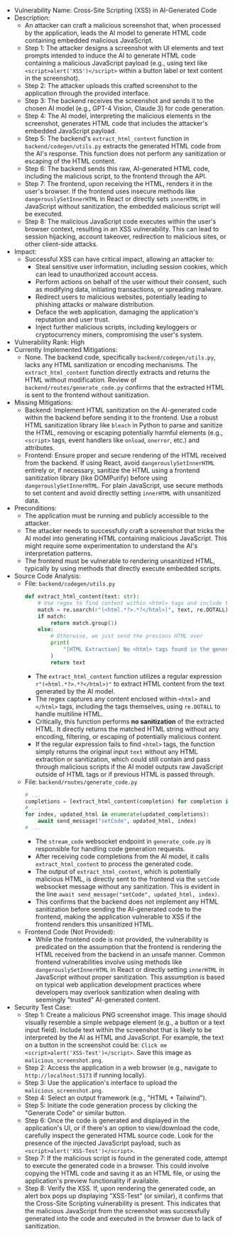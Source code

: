 - Vulnerability Name: Cross-Site Scripting (XSS) in AI-Generated Code
- Description:
  - An attacker can craft a malicious screenshot that, when processed by the application, leads the AI model to generate HTML code containing embedded malicious JavaScript.
  - Step 1: The attacker designs a screenshot with UI elements and text prompts intended to induce the AI to generate HTML code containing a malicious JavaScript payload (e.g., using text like `<script>alert('XSS')</script>` within a button label or text content in the screenshot).
  - Step 2: The attacker uploads this crafted screenshot to the application through the provided interface.
  - Step 3: The backend receives the screenshot and sends it to the chosen AI model (e.g., GPT-4 Vision, Claude 3) for code generation.
  - Step 4: The AI model, interpreting the malicious elements in the screenshot, generates HTML code that includes the attacker's embedded JavaScript payload.
  - Step 5: The backend's `extract_html_content` function in `backend/codegen/utils.py` extracts the generated HTML code from the AI's response. This function does not perform any sanitization or escaping of the HTML content.
  - Step 6: The backend sends this raw, AI-generated HTML code, including the malicious script, to the frontend through the API.
  - Step 7: The frontend, upon receiving the HTML, renders it in the user's browser. If the frontend uses insecure methods like `dangerouslySetInnerHTML` in React or directly sets `innerHTML` in JavaScript without sanitization, the embedded malicious script will be executed.
  - Step 8: The malicious JavaScript code executes within the user's browser context, resulting in an XSS vulnerability. This can lead to session hijacking, account takeover, redirection to malicious sites, or other client-side attacks.
- Impact:
  - Successful XSS can have critical impact, allowing an attacker to:
    - Steal sensitive user information, including session cookies, which can lead to unauthorized account access.
    - Perform actions on behalf of the user without their consent, such as modifying data, initiating transactions, or spreading malware.
    - Redirect users to malicious websites, potentially leading to phishing attacks or malware distribution.
    - Deface the web application, damaging the application's reputation and user trust.
    - Inject further malicious scripts, including keyloggers or cryptocurrency miners, compromising the user's system.
- Vulnerability Rank: High
- Currently Implemented Mitigations:
  - None. The backend code, specifically `backend/codegen/utils.py`, lacks any HTML sanitization or encoding mechanisms. The `extract_html_content` function directly extracts and returns the HTML without modification. Review of `backend/routes/generate_code.py` confirms that the extracted HTML is sent to the frontend without sanitization.
- Missing Mitigations:
  - Backend: Implement HTML sanitization on the AI-generated code within the backend before sending it to the frontend. Use a robust HTML sanitization library like `bleach` in Python to parse and sanitize the HTML, removing or escaping potentially harmful elements (e.g., `<script>` tags, event handlers like `onload`, `onerror`, etc.) and attributes.
  - Frontend: Ensure proper and secure rendering of the HTML received from the backend. If using React, avoid `dangerouslySetInnerHTML` entirely or, if necessary, sanitize the HTML using a frontend sanitization library (like DOMPurify) before using `dangerouslySetInnerHTML`. For plain JavaScript, use secure methods to set content and avoid directly setting `innerHTML` with unsanitized data.
- Preconditions:
  - The application must be running and publicly accessible to the attacker.
  - The attacker needs to successfully craft a screenshot that tricks the AI model into generating HTML containing malicious JavaScript. This might require some experimentation to understand the AI's interpretation patterns.
  - The frontend must be vulnerable to rendering unsanitized HTML, typically by using methods that directly execute embedded scripts.
- Source Code Analysis:
  - File: `backend/codegen/utils.py`
    ```python
    def extract_html_content(text: str):
        # Use regex to find content within <html> tags and include the tags themselves
        match = re.search(r"(<html.*?>.*?</html>)", text, re.DOTALL)
        if match:
            return match.group(1)
        else:
            # Otherwise, we just send the previous HTML over
            print(
                "[HTML Extraction] No <html> tags found in the generated content: " + text
            )
            return text
    ```
    - The `extract_html_content` function utilizes a regular expression `r"(<html.*?>.*?</html>)"` to extract HTML content from the text generated by the AI model.
    - The regex captures any content enclosed within `<html>` and `</html>` tags, including the tags themselves, using `re.DOTALL` to handle multiline HTML.
    - Critically, this function performs **no sanitization** of the extracted HTML. It directly returns the matched HTML string without any encoding, filtering, or escaping of potentially malicious content.
    - If the regular expression fails to find `<html>` tags, the function simply returns the original input `text` without any HTML extraction or sanitization, which could still contain and pass through malicious scripts if the AI model outputs raw JavaScript outside of HTML tags or if previous HTML is passed through.
  - File: `backend/routes/generate_code.py`
    ```python
    # ...
    completions = [extract_html_content(completion) for completion in completions]
    # ...
    for index, updated_html in enumerate(updated_completions):
        await send_message("setCode", updated_html, index)
    # ...
    ```
    - The `stream_code` websocket endpoint in `generate_code.py` is responsible for handling code generation requests.
    - After receiving code completions from the AI model, it calls `extract_html_content` to process the generated code.
    - The output of `extract_html_content`, which is potentially malicious HTML, is directly sent to the frontend via the `setCode` websocket message without any sanitization. This is evident in the line `await send_message("setCode", updated_html, index)`.
    - This confirms that the backend does not implement any HTML sanitization before sending the AI-generated code to the frontend, making the application vulnerable to XSS if the frontend renders this unsanitized HTML.
  - Frontend Code (Not Provided):
    - While the frontend code is not provided, the vulnerability is predicated on the assumption that the frontend is rendering the HTML received from the backend in an unsafe manner. Common frontend vulnerabilities involve using methods like `dangerouslySetInnerHTML` in React or directly setting `innerHTML` in JavaScript without proper sanitization. This assumption is based on typical web application development practices where developers may overlook sanitization when dealing with seemingly "trusted" AI-generated content.
- Security Test Case:
  - Step 1: Create a malicious PNG screenshot image. This image should visually resemble a simple webpage element (e.g., a button or a text input field). Include text within the screenshot that is likely to be interpreted by the AI as HTML and JavaScript. For example, the text on a button in the screenshot could be:  `Click me <script>alert('XSS-Test')</script>`. Save this image as `malicious_screenshot.png`.
  - Step 2: Access the application in a web browser (e.g., navigate to `http://localhost:5173` if running locally).
  - Step 3: Use the application's interface to upload the `malicious_screenshot.png`.
  - Step 4: Select an output framework (e.g., "HTML + Tailwind").
  - Step 5: Initiate the code generation process by clicking the "Generate Code" or similar button.
  - Step 6: Once the code is generated and displayed in the application's UI, or if there's an option to view/download the code, carefully inspect the generated HTML source code. Look for the presence of the injected JavaScript payload, such as `<script>alert('XSS-Test')</script>`.
  - Step 7: If the malicious script is found in the generated code, attempt to execute the generated code in a browser. This could involve copying the HTML code and saving it as an HTML file, or using the application's preview functionality if available.
  - Step 8: Verify the XSS. If, upon rendering the generated code, an alert box pops up displaying "XSS-Test" (or similar), it confirms that the Cross-Site Scripting vulnerability is present. This indicates that the malicious JavaScript from the screenshot was successfully generated into the code and executed in the browser due to lack of sanitization.
